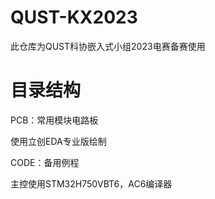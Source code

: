 # QUST-KX2023
此仓库为QUST科协嵌入式小组2023电赛备赛使用

# 目录结构
PCB：常用模块电路板

使用立创EDA专业版绘制



CODE：备用例程

主控使用STM32H750VBT6，AC6编译器